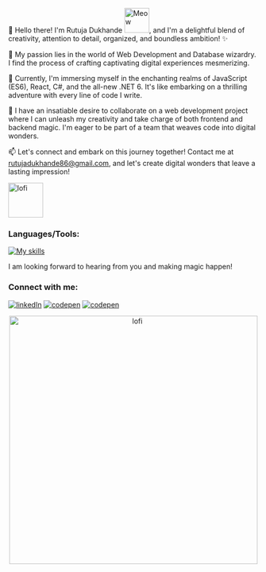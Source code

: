 👋 Hello there! I'm Rutuja Dukhande <img src="https://i.imgur.com/veZrcC7.gif" alt="Meow" width="50" />, and I'm a delightful blend of creativity, attention to detail, organized, and boundless ambition! ✨

👀 My passion lies in the world of Web Development and Database wizardry. I find the process of crafting captivating digital experiences mesmerizing.

🌱 Currently, I'm immersing myself in the enchanting realms of JavaScript (ES6), React, C#, and the all-new .NET 6. It's like embarking on a thrilling adventure with every line of code I write.
 
💞️ I have an insatiable desire to collaborate on a web development project where I can unleash my creativity and take charge of both frontend and backend magic. I'm eager to be part of a team that weaves code into digital wonders.

📫 Let's connect and embark on this journey together! Contact me at rutujadukhande86@gmail.com, and let's create digital wonders that leave a lasting impression!

<img src="https://raw.githubusercontent.com/mayankchaudhary26/Cool-Readme-ideas/master/data/octocat/plumber.jpg" alt="lofi" width="70" /> 
<h3>Languages/Tools:</h3>

[![My skills](https://skillicons.dev/icons?i=html,css,sass,styledcomponents,javascript,typescript,nodejs,mongodb,react,expressjs,python,flask,mysql,git,postman,firebase,gcp,cs,github#&theme=dark)](https://skillicons.dev) 

I am looking forward to hearing from you and making magic happen! 
<h3>Connect with me: </h3>

[![linkedIn](https://skillicons.dev/icons?i=linkedin#&theme=dark)](https://www.linkedin.com/in/rutujadukhande/) [![codepen](https://skillicons.dev/icons?i=codepen#&theme=dark)](https://codepen.io/rutuja177) [![codepen](https://skillicons.dev/icons?i=discord#&theme=dark)](https://discordapp.com/users/rutuja1707) 

<center><img src="https://raw.githubusercontent.com/mayankchaudhary26/Cool-Readme-ideas/master/data/lofi.gif" alt="lofi" width="500" /></center>
